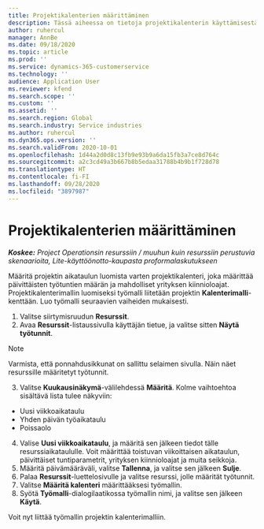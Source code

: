 ```yaml
---
title: Projektikalenterien määrittäminen
description: Tässä aiheessa on tietoja projektikalenterin käyttämisestä projektin aikataulun seuraamisessa.
author: ruhercul
manager: AnnBe
ms.date: 09/18/2020
ms.topic: article
ms.prod: ''
ms.service: dynamics-365-customerservice
ms.technology: ''
audience: Application User
ms.reviewer: kfend
ms.search.scope: ''
ms.custom: ''
ms.assetid: ''
ms.search.region: Global
ms.search.industry: Service industries
ms.author: ruhercul
ms.dyn365.ops.version: ''
ms.search.validFrom: 2020-10-01
ms.openlocfilehash: 1d44a2d0d8c13fb9e93b9a6da15fb3a7ce8d764c
ms.sourcegitcommit: a2c3cd49a3b667b8b5edaa31788b4b9b1f728d78
ms.translationtype: HT
ms.contentlocale: fi-FI
ms.lasthandoff: 09/28/2020
ms.locfileid: "3897987"
---
```

# <a name="define-project-calendars"></a>Projektikalenterien määrittäminen

_**Koskee:** Project Operationsin resurssiin / muuhun kuin resurssiin perustuvia skenaarioita, Lite-käyttöönotto-kaupasta proformalaskutukseen_

Määritä projektin aikataulun luomista varten projektikalenteri, joka määrittää päivittäisten työtuntien määrän ja mahdolliset yrityksen kiinnioloajat. Projektikalenterimallin luomiseksi työmalli liitetään projektin **Kalenterimalli**-kenttään. Luo työmalli seuraavien vaiheiden mukaisesti.

1. Valitse siirtymisruudun **Resurssit**. 
2. Avaa **Resurssit**-listaussivulla käyttäjän tietue, ja valitse sitten **Näytä työtunnit**.

  > [!NOTE]
  > Varmista, että ponnahdusikkunat on sallittu selaimen sivulla. Näin näet resurssille määritetyt työtunnit.
  
3. Valitse **Kuukausinäkymä**-välilehdessä **Määritä**. Kolme vaihtoehtoa sisältävä lista tulee näkyviin: 

  - Uusi viikkoaikataulu
  - Yhden päivän työaikataulu
  - Poissaolo

4. Valise **Uusi viikkoaikataulu**, ja määritä sen jälkeen tiedot tälle resurssiaikataululle. Voit määrittää toistuvan viikoittaisen aikataulun, päivittäiset tuntiparametrit, yrityksen kiinnioloajat ja muita seikkoja.
5. Määritä päivämääräväli, valitse **Tallenna**, ja valitse sen jälkeen **Sulje**. 
6. Palaa **Resurssit**-luettelosivulle ja valitse resurssi, jolle määrität työtunnit. 
7. Valitse **Määritä kalenteri** määrittääksesi työmallin. 
8. Syötä **Työmalli**-dialogilaatikossa työmallin nimi, ja valitse sen jälkeen **Käytä**. 

Voit nyt liittää työmallin projektin kalenterimalliin.
